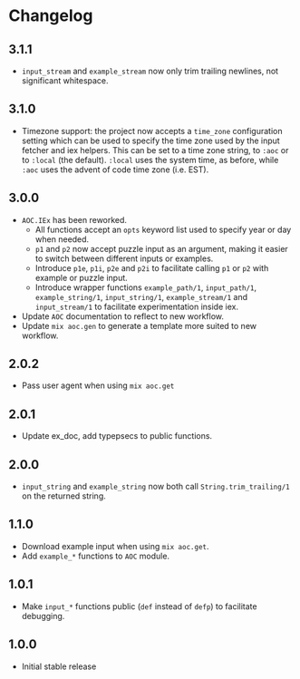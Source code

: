 # Changelog

## 3.1.1

- `input_stream` and `example_stream` now only trim trailing newlines, not
  significant whitespace.

## 3.1.0

- Timezone support: the project now accepts a `time_zone` configuration setting
  which can be used to specify the time zone used by the input fetcher and iex
  helpers. This can be set to a time zone string, to `:aoc` or to `:local` (the
  default). `:local` uses the system time, as before, while `:aoc` uses the
  advent of code time zone (i.e. EST).

## 3.0.0

- `AOC.IEx` has been reworked.
  - All functions accept an `opts` keyword list used to specify year or day
    when needed.
  - `p1` and `p2` now accept puzzle input as an argument, making it easier to
    switch between different inputs or examples.
  - Introduce `p1e`, `p1i`, `p2e` and `p2i` to facilitate calling `p1` or `p2`
    with example or puzzle input.
  - Introduce wrapper functions `example_path/1`, `input_path/1`,
    `example_string/1`, `input_string/1`, `example_stream/1` and
    `input_stream/1` to facilitate experimentation inside iex.
- Update `AOC` documentation to reflect to new workflow.
- Update `mix aoc.gen` to generate a template more suited to new workflow.

## 2.0.2

- Pass user agent when using `mix aoc.get`

## 2.0.1

- Update ex_doc, add typepsecs to public functions.

## 2.0.0

- `input_string` and `example_string` now both call `String.trim_trailing/1` on
  the returned string.

## 1.1.0

- Download example input when using `mix aoc.get`.
- Add `example_*` functions to `AOC` module.

## 1.0.1

- Make `input_*` functions public (`def` instead of `defp`) to
  facilitate debugging.

## 1.0.0

- Initial stable release
